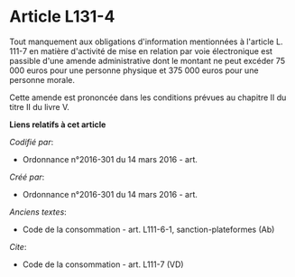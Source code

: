 # Article L131-4

Tout manquement aux obligations d'information mentionnées à l'article L. 111-7 en matière d'activité de mise en relation par
voie électronique est passible d'une amende administrative dont le montant ne peut excéder 75 000 euros pour une personne
physique et 375 000 euros pour une personne morale. 

Cette amende est prononcée dans les conditions prévues au chapitre II du titre II du livre V.

**Liens relatifs à cet article**

_Codifié par_:

  - Ordonnance n°2016-301 du 14 mars 2016 - art.

_Créé par_:

  - Ordonnance n°2016-301 du 14 mars 2016 - art.

_Anciens textes_:

  - Code de la consommation - art. L111-6-1, sanction-plateformes (Ab)

_Cite_:

  - Code de la consommation - art. L111-7 (VD)

